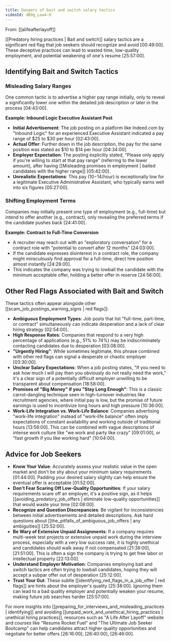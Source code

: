 ```yaml
---
title: Dangers of bait and switch salary tactics
videoId: dB9g_Lew4-0
---
```


From: [[alifeafterlayoff]] <br/> 

[[Predatory hiring practices | Bait and switch]] salary tactics are a significant red flag that job seekers should recognize and avoid <a class="yt-timestamp" data-t="00:49:00">[00:49:00]</a>. These deceptive practices can lead to wasted time, low-quality employment, and potential weakening of one's resume <a class="yt-timestamp" data-t="25:57:00">[25:57:00]</a>.

## Identifying Bait and Switch Tactics

### Misleading Salary Ranges
One common tactic is to advertise a higher pay range initially, only to reveal a significantly lower one within the detailed job description or later in the process <a class="yt-timestamp" data-t="04:43:00">[04:43:00]</a>.

**Example: Inbound Logic Executive Assistant Post**
*   **Initial Advertisement**: The job posting on a platform like Indeed.com by "Inbound Logic" for an experienced Executive Assistant indicated a pay range of $25 to $30 per hour <a class="yt-timestamp" data-t="02:43:00">[02:43:00]</a>.
*   **Actual Offer**: Further down in the job description, the pay for the same position was stated as $10 to $14 per hour <a class="yt-timestamp" data-t="04:34:00">[04:34:00]</a>.
*   **Employer Expectation**: The posting explicitly stated, "Please only apply if you're willing to start at that pay range" (referring to the lower amount), after having [[Misleading promises in employment | baited candidates with the higher range]] <a class="yt-timestamp" data-t="05:42:00">[05:42:00]</a>.
*   **Unrealistic Expectations**: This pay ($10-$14/hour) is exceptionally low for a legitimate Executive Administrative Assistant, who typically earns well into six figures <a class="yt-timestamp" data-t="05:27:00">[05:27:00]</a>.

### Shifting Employment Terms
Companies may initially present one type of employment (e.g., full-time) but intend to offer another (e.g., contract), only revealing the preferred terms if the candidate pushes back <a class="yt-timestamp" data-t="24:41:00">[24:41:00]</a>.

**Example: Contract to Full-Time Conversion**
*   A recruiter may reach out with an "exploratory conversation" for a contract role with "potential to convert after 12 months" <a class="yt-timestamp" data-t="24:03:00">[24:03:00]</a>.
*   If the candidate expresses disinterest in a contract role, the company might *miraculously* find approval for a full-time, direct hire position almost instantly <a class="yt-timestamp" data-t="24:28:00">[24:28:00]</a>.
*   This indicates the company was trying to lowball the candidate with the minimum acceptable offer, holding a better offer in reserve <a class="yt-timestamp" data-t="24:56:00">[24:56:00]</a>.

## Other Red Flags Associated with Bait and Switch
These tactics often appear alongside other [[scam_job_postings_warning_signs | red flags]]:

*   **Ambiguous Employment Types**: Job posts that list "full-time, part-time, or contract" simultaneously can indicate desperation and a lack of clear hiring strategy <a class="yt-timestamp" data-t="02:54:00">[02:54:00]</a>.
*   **High Response Rates**: Companies that respond to a very high percentage of applications (e.g., 51% to 74%) may be indiscriminately contacting candidates due to desperation <a class="yt-timestamp" data-t="03:08:00">[03:08:00]</a>.
*   **"Urgently Hiring"**: While sometimes legitimate, this phrase combined with other red flags can signal a desperate or chaotic employer <a class="yt-timestamp" data-t="03:30:00">[03:30:00]</a>.
*   **Unclear Salary Expectations**: When a job posting states, "If you need to ask how much I will pay then you obviously do not really need the work," it's a clear sign of a potentially difficult employer unwilling to be transparent about compensation <a class="yt-timestamp" data-t="18:58:00">[18:58:00]</a>.
*   **Promises of "Big Money" if you "Stay Long Enough"**: This is a classic carrot-dangling technique seen in high-turnover industries like recruitment agencies, where initial pay is low, but the promise of future earnings is used to incentivize long hours and high pressure <a class="yt-timestamp" data-t="10:36:00">[10:36:00]</a>.
*   **Work-Life Integration vs. Work-Life Balance**: Companies advertising "work-life integration" instead of "work-life balance" often imply expectations of constant availability and working outside of traditional hours <a class="yt-timestamp" data-t="13:56:00">[13:56:00]</a>. This can be combined with vague descriptions of intense work culture like "we work and party like crazy" <a class="yt-timestamp" data-t="09:01:00">[09:01:00]</a>, or "fast growth if you like working hard" <a class="yt-timestamp" data-t="10:04:00">[10:04:00]</a>.

## Advice for Job Seekers
*   **Know Your Value**: Accurately assess your realistic value in the open market and don't be shy about your minimum salary requirements <a class="yt-timestamp" data-t="01:44:00">[01:44:00]</a>. Padding your desired salary slightly can help ensure the eventual offer is acceptable <a class="yt-timestamp" data-t="01:52:00">[01:52:00]</a>.
*   **Don't Fear Scaring Off Low-Quality Opportunities**: If your salary requirements scare off an employer, it's a positive sign, as it helps [[avoiding_predatory_job_offers | eliminate low-quality opportunities]] that would waste your time <a class="yt-timestamp" data-t="02:08:00">[02:08:00]</a>.
*   **Recognize and Question Discrepancies**: Be vigilant for inconsistencies between initial advertisements and detailed descriptions. Ask hard questions about [[the_pitfalls_of_ambiguous_job_offers | any ambiguities]] <a class="yt-timestamp" data-t="25:52:00">[25:52:00]</a>.
*   **Be Wary of Extensive Unpaid Assignments**: If a company requires multi-week test projects or extensive unpaid work during the interview process, especially with a very low success rate, it is highly unethical and candidates should walk away if not compensated <a class="yt-timestamp" data-t="21:38:00">[21:38:00]</a>, <a class="yt-timestamp" data-t="21:51:00">[21:51:00]</a>. This is often a sign the company is trying to get free labor or intellectual property <a class="yt-timestamp" data-t="22:13:00">[22:13:00]</a>.
*   **Understand Employer Motivation**: Companies employing bait and switch tactics are often trying to lowball candidates, hoping they will accept a subpar offer out of desperation <a class="yt-timestamp" data-t="25:12:00">[25:12:00]</a>.
*   **Trust Your Gut**: These subtle [[identifying_red_flags_in_a_job_offer | red flags]] are hints about the employer's quality <a class="yt-timestamp" data-t="25:38:00">[25:38:00]</a>. Ignoring them can lead to a bad quality employer and potentially weaken your resume, making future job searches harder <a class="yt-timestamp" data-t="25:57:00">[25:57:00]</a>.

For more insights into [[preparing_for_interviews_and_misleading_practices | identifying]] and avoiding [[unpaid_work_and_unethical_hiring_practices | unethical hiring practices]], resources such as "A Life After Layoff" website and courses like "Resume Rocket Fuel" and "The Ultimate Job Seeker Bootcamp" can help candidates attract higher quality opportunities and negotiate for better offers <a class="yt-timestamp" data-t="26:16:00">[26:16:00]</a>, <a class="yt-timestamp" data-t="26:40:00">[26:40:00]</a>, <a class="yt-timestamp" data-t="26:46:00">[26:46:00]</a>.